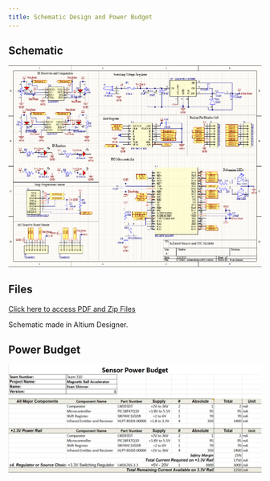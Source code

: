 ```yaml
---
title: Schematic Design and Power Budget
---
```


## Schematic

![Schematic](https://github.com/eeskinn1/eeskinn1.github.io/blob/main/Assets/Schematic%20Design/InfraredSensorPIC.png?raw=true)

## Files

[Click here to access PDF and Zip Files](https://github.com/eeskinn1/eeskinn1.github.io/tree/main/Assets/Schematic%20Design)

Schematic made in Altium Designer.

## Power Budget

<img src="https://github.com/eeskinn1/eeskinn1.github.io/blob/main/Assets/Component%20Selection/SensorPowerBudget.png?raw=true">
